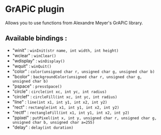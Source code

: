 # GrAPiC plugin
Allows you to use functions from Alexandre Meyer's GrAPiC library.

## Available bindings :
- "winit" : `winInit(str name, int width, int height)`
- "wclear" : `winClear()`
- "wdisplay" : `winDisplay()`
- "wquit" : `winQuit()`
- "color" : `color(unsigned char r, unsigned char g, unsigned char b)`
- "bcolor" : `backgroundColor(unsigned char r, unsigned char g, unsigned char b)`
- "pspace" : `pressSpace()`
- "circle" : `circle(int xc, int yc, int radius)`
- "circlef" : `circleFill(int xc, int yc, int radius)`
- "line" : `line(int x1, int y1, int x2, int y2)`
- "rect" : `rectangle(int x1, int y1, int x2, int y2)`
- "rectf" : `rectangleFill(int x1, int y1, int x2, int y2)`
- "ppixel" : `putPixel(int x, int y, unsigned char r, unsigned char g, unsigned char b, unsigned char a=255)`
- "delay" : `delay(int duration)`

